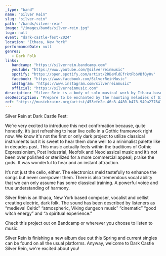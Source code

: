 ```yaml
---
_type: "band"
name: "Silver Rein"
slug: "silver-rein"
path: "/bands/silver-rein"
image: "/images/bands/silver-rein.jpg"
logo: null
event: "dark-castle-fest-2024"
location: "Ithaca, New York"
performanceDate: null
genres:
   - Dark Folk
links:
   bandcamp: "https://silverrein.bandcamp.com"
   youtube: "https://www.youtube.com/@silverreinmusic"
   spotify: "https://open.spotify.com/artist/2RBeMldEfrktFbbVBfQy0v"
   facebook: "https://www.facebook.com/SilverReinMusic"
   instagram: "https://www.instagram.com/silverreinmusic"
   official: "https://silverreinmusic.com"
description: "Silver Rein is a body of solo musical work by Ithaca-based singer songwriter, Sarah Green. Looped electric cello is layered over deep resonant found object beats with powerful sweeping vocals woven throughout. Her work explores loneliness, isolation, death, and depression against the landscape of an old yet familiar world."
seoDescription: "Prepare to be enchanted by the haunting melodies of Silver Rein at Dark Castle Fest 2024! Delight in the refreshing sound of live cello within a Gothic framework, reminiscent of Gothic Expressionism, Post Industrial, Neofolk, and Neoclassical traditions. This dark folk project, created by a talented composer, vocalist, and cellist, captures the essence of a bygone era, blending classical instruments with a minimalist palette."
ref: "https://musicbrainz.org/artist/453efe2e-46c8-4480-b478-949a277641a9"
---
```


Silver Rein at Dark Castle Fest: 

We’re very excited to introduce this next confirmation because, quite honestly, it’s just refreshing to hear live cello in a Gothic framework right now.
We know it's not the first or only dark project to utilize classical instruments but it is sweet to hear them done well to a minimalist palette like in decades past. This music actually feels within the traditions of Gothic Expressionism, Post Industrial, Neofolk and Neoclassical music and it’s not been over polished or sterilized for a more commercial appeal; praise the gods. It was wonderful to hear and an instant attraction.

It’s not just the cello, either. The electronics meld tastefully to enhance the songs but never overpower them. There is also tremendous vocal ability that we can only assume has some classical training. A powerful voice and true understanding of harmony.

Silver Rein is an Ithaca, New York based composer, vocalist and cellist creating electric, dark folk.
The sound has been described by listeners as “medieval Celtic” “atmospheric, Viking dungeon music” “cinematic” “good witch energy” and “a spiritual experience.”

Check this project out on Bandcamp or wherever you choose to listen to music.

Silver Rein is finishing a new album due out this Spring and current singles can be found on all the usual platforms.
Anyway, welcome to Dark Castle Silver Rein, we're excited about you!

